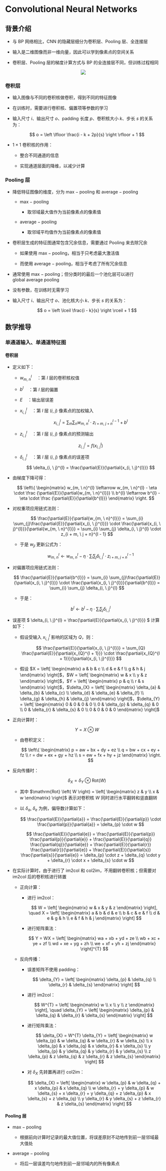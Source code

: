 # $\mathrm{Convolutional \ Neural \ Networks}$

## 背景介绍

- 与 $\mathrm{BP}$ 网络相比，$\mathrm{CNN}$ 的隐藏层细分为卷积层、$\mathrm{Pooling}$ 层、全连接层

- 输入是二维图像而非一维向量，因此可以学到像素点的空间关系

- 卷积层、$\mathrm{Pooling}$ 层的梯度计算方式与 $\mathrm{BP}$ 的全连接层不同，但训练过程相同

<center>
<img src="images/lenet.png"/>
</center>

### 卷积层

- 输入图像与不同的卷积核做卷积，得到不同的特征图像

- 在训练时，需要进行卷积核、偏置项等参数的学习

- 输入尺寸 $i$、输出尺寸 $o$、$\mathrm{padding}$ 长度 $p$、卷积核大小 $k$、步长 $s$ 的关系为：

  $$
  o = \left \lfloor \frac{i - k + 2p}{s} \right \rfloor + 1
  $$

- $1 \times 1$ 卷积核的作用：

  - 整合不同通道的信息

  - 实现通道层面的降维，以减少计算

### $\mathrm{Pooling}$ 层

- 降低特征图像的维度，分为 $\mathrm{max-pooling}$ 和 $\mathrm{average-pooling}$

  - $\mathrm{max-pooling}$

    - 取邻域最大值作为当前像素点的像素值

  - $\mathrm{average-pooling}$

    - 取邻域平均值作为当前像素点的像素值

- 卷积层生成的特征图通常包含冗余信息，需要通过 $\mathrm{Pooling}$ 来去除冗余

  - 如果使用 $\mathrm{max-pooling}$，相当于只考虑最大激活值

  - 而使用 $\mathrm{average-pooling}$，相当于考虑了所有冗余信息

- 通常使用 $\mathrm{max-pooling}$；但分类时的最后一个池化层可以进行 $\mathrm{global \ average \ pooling}$

- 没有参数，在训练时无需学习

- 输入尺寸 $i$、输出尺寸 $o$、池化核大小 $k$、步长 $s$ 的关系为：

  $$
  o = \left \lceil \frac{i - k}{s} \right \rceil + 1
  $$

## 数学推导

### 单通道输入、单通道特征图

#### 卷积层

- 定义如下：

  - $w_{m, \ n}^{l} \quad$：第 $l$ 层的卷积核权值

  - $b^{l} \quad$：第 $l$ 层的偏置

  - $E \quad$：输出层误差

  - $x_{i, \ j}^{l} \quad$：第 $l$ 层 $\left( i, \ j \right)$ 像素点的加权输入

    $$
    x_{i, \ j}^{l} = \sum_{m} \sum_{n} w_{m, \ n}^{l} \cdot z_{i + m, \ j + n}^{l - 1} + b^{l}
    $$

  - $z_{i, \ j}^{l} \quad$：第 $l$ 层 $\left( i, \ j \right)$ 像素点的预测输出

    $$
    z_{i,\ j}^{l} = f \left( x_{i, \ j}^{l} \right)
    $$

  - $\delta_{i, \ j}^{l} \quad$：第 $l$ 层 $\left( i, \ j \right)$ 像素点的误差项

    $$
    \delta_{i, \ j}^{l} = \frac{\partial{E}}{\partial{x_{i, \ j}^{l}}}
    $$

- 由梯度下降可得：

  $$
  \left\{ \begin{matrix}
  w_{m, \ n}^{l} \leftarrow w_{m, \ n}^{l} - \eta \cdot \frac {\partial{E}}{\partial{w_{m, \ n}^{l}}} \\
  b^{l} \leftarrow b^{l} - \eta \cdot \frac {\partial{E}}{\partial{b^{l}}}
  \end{matrix} \right.
  $$

- 对权重项应用链式法则：

  $$
  \frac{\partial{E}}{\partial{w_{m, \ n}^{l}}} = \sum_{i} \sum_{j}\frac{\partial{E}}{\partial{x_{i, \ j}^{l}}} \cdot \frac{\partial{x_{i, \ j}^{l}}}{\partial{w_{m, \ n}^{l}}} = \sum_{i} \sum_{j} \delta_{i, \ j}^{l} \cdot z_{i + m, \ j + n}^{l - 1}
  $$

  - 于是 $w_{ji}$ 更新公式为：

    $$
    w_{m, \ n}^{l} \leftarrow w_{m, \ n}^{l} - \eta \cdot \sum_{i} \sum_{j} \delta_{i, \ j}^{l} \cdot z_{i + m, \ j + n}^{l - 1}
    $$

- 对偏置项应用链式法则：

  $$
  \frac{\partial{E}}{\partial{b^{l}}} = \sum_{i} \sum_{j}\frac{\partial{E}}{\partial{x_{i, \ j}^{l}}} \cdot \frac{\partial{x_{i, \ j}^{l}}}{\partial{b^{l}}} = \sum_{i} \sum_{j} \delta_{i, \ j}^{l}
  $$

  - 于是：

    $$
    b^{l} \leftarrow b^{l} - \eta \cdot \sum_{i} \sum_{j} \delta_{i, \ j}^{l}
    $$

- 误差项 $ \delta_{i, \ j}^{l} = \frac{\partial{E}}{\partial{x_{i, \ j}^{l}}} $ 计算如下：

  - 假设受输入 $x_{i, \ j}^{l}$ 影响的区域为 $Q$，则：

    $$
    \frac{\partial{E}}{\partial{x_{i, \ j}^{l}}} = \sum_{Q} \frac{\partial{E}}{\partial{x_{Q}^{l + 1}}} \cdot \frac{\partial{x_{Q}^{l + 1}}}{\partial{x_{i, \ j}^{l}}}
    $$

  - 假设 $X = \left[ \begin{matrix} a & b & c \\ d & e & f \\ g & h & j \end{matrix} \right]$，$W = \left[ \begin{matrix} w & x \\ y & z \end{matrix} \right]$，$Y = \left[ \begin{matrix} p & q \\ r & s \end{matrix} \right]$，$\delta_{X} = \left[ \begin{matrix} \delta_{a} & \delta_{b} & \delta_{c} \\ \delta_{d} & \delta_{e} & \delta_{f} \\ \delta_{g} & \delta_{h} & \delta_{j} \end{matrix} \right]$，$\delta_{Y} = \left[ \begin{matrix} 0 & 0 & 0 & 0 \\ 0 & \delta_{p} & \delta_{q} & 0 \\ 0 & \delta_{r} & \delta_{s} & 0 \\ 0 & 0 & 0 & 0 \end{matrix} \right]$

- 正向计算时：

  $$
  Y = X \otimes W
  $$

  - 由卷积定义：

    $$
    \left\{ \begin{matrix} p = aw + bx + dy + ez \\ q = bw + cx + ey + fz \\ r = dw + ex + gy + hz \\ s = ew + fx + hy + jz \end{matrix} \right.
    $$

- 反向传播时：

  $$
  \delta_{X} = \delta_{Y} \otimes \mathrm{Rot} \left( W \right)
  $$

  - 其中 $\mathrm{Rot} \left( W \right) = \left[ \begin{matrix} z & y \\ x & w \end{matrix} \right]$ 表示对卷积核 $W$ 同时进行水平翻转和竖直翻转

  - 以 $\delta_{a}, \ \delta_{e}$ 为例，偏导数计算如下：

    $$
    \frac{\partial{E}}{\partial{a}} = \frac{\partial{E}}{\partial{p}} \cdot \frac{\partial{p}}{\partial{a}} = \delta_{p} \cdot w
    $$

    $$
    \frac{\partial{E}}{\partial{e}} = \frac{\partial{E}}{\partial{p}} \frac{\partial{p}}{\partial{e}} + \frac{\partial{E}}{\partial{q}} \frac{\partial{q}}{\partial{e}} + \frac{\partial{E}}{\partial{r}} \frac{\partial{r}}{\partial{e}} + \frac{\partial{E}}{\partial{s}} \frac{\partial{s}}{\partial{e}} = \delta_{p} \cdot z + \delta_{q} \cdot y + \delta_{r} \cdot x + \delta_{s} \cdot w
    $$

- 在实际计算时，由于进行了 $\mathrm{im2col}$ 和 $\mathrm{col2im}$，不用翻转卷积核；但需要对 $\mathrm{im2col}$ 后的卷积核进行转置

  - 正向计算：

    - 进行 $\mathrm{im2col}$：

      $$
      W = \left[ \begin{matrix} w & x & y & z \end{matrix} \right], \quad X = \left[ \begin{matrix} a & b & d & e \\ b & c & e & f \\ d & e & g & h \\ e & f & h & j \end{matrix} \right]
      $$

    - 进行矩阵乘法：

      $$
      Y = WX = \left[ \begin{matrix} wa + xb + yd + ze \\ wb + xc + ye + zf \\ wd + xe + yg + zh \\ we + xf + yh + zj \end{matrix} \right]^{T}
      $$

  - 反向传播：

    - 误差矩阵不使用 $\mathrm{padding}$：

      $$
      \delta_{Y} = \left[ \begin{matrix} \delta_{p} & \delta_{q} \\ \delta_{r} & \delta_{s} \end{matrix} \right]
      $$

    - 进行 $\mathrm{im2col}$：

      $$
      W^{T} = \left[ \begin{matrix} w \\ x \\ y \\ z \end{matrix} \right], \quad \delta_{Y} = \left[ \begin{matrix} \delta_{p} & \delta_{q} & \delta_{r} & \delta_{s} \end{matrix} \right]
      $$

    - 进行矩阵乘法：

      $$
      \delta_{X} = W^{T} \delta_{Y} = \left[ \begin{matrix} w \delta_{p} & w \delta_{q} & w \delta_{r} & w \delta_{s} \\ x \delta_{p} & x \delta_{q} & x \delta_{r} & x \delta_{s} \\ y \delta_{p} & y \delta_{q} & y \delta_{r} & y \delta_{s} \\ z \delta_{p} & z \delta_{q} & z \delta_{r} & z \delta_{s} \end{matrix} \right]
      $$

    - 对 $\delta_{X}$ 先转置再进行 $\mathrm{col2im}$：

      $$
      \delta_{X} = \left[ \begin{matrix} w \delta_{p} & w \delta_{q} + x \delta_{p} & x \delta_{q} \\ w \delta_{r} + y \delta_{p} & w \delta_{s} + x \delta_{r} + y \delta_{q} + z \delta_{p} & x \delta_{s} + z \delta_{q} \\ y \delta_{r} & y \delta_{s} + z \delta_{r} & z \delta_{s} \end{matrix} \right]
      $$

#### $\mathrm{Pooling}$ 层

- $\mathrm{max-pooling}$

  - 根据前向计算时记录的最大值位置，将误差原封不动地传到前一层邻域最大值处

- $\mathrm{average-pooling}$

  - 将后一层误差均匀地传到前一层邻域内的所有像素点